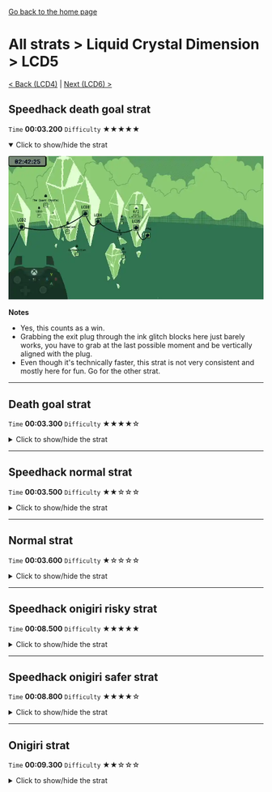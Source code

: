 [Go back to the home page](https://github.com/Doublevil/scbspeedrun)

# All strats > Liquid Crystal Dimension > LCD5

[< Back (LCD4)](https://github.com/Doublevil/scbspeedrun/blob/main/levels/all_lvl/LCD/LCD4.md) | [Next (LCD6) >](https://github.com/Doublevil/scbspeedrun/blob/main/levels/all_lvl/LCD/LCD6.md)

## Speedhack death goal strat

`Time` **00:03.200** `Difficulty` ★★★★★
<details open>
  <summary>Click to show/hide the strat</summary>

  [![Strat animation](https://github.com/Doublevil/scbspeedrun/blob/main/media/levels/LCD/LCD5_S_DeathStrat.webp)](https://github.com/Doublevil/scbspeedrun/blob/main/media/levels/LCD/LCD5_S_DeathStrat.mp4?raw=true)

  **Notes**
  - Yes, this counts as a win.
  - Grabbing the exit plug through the ink glitch blocks here just barely works, you have to grab at the last possible moment and be vertically aligned with the plug.
  - Even though it's technically faster, this strat is not very consistent and mostly here for fun. Go for the other strat.
</details>

---
## Death goal strat

`Time` **00:03.300** `Difficulty` ★★★★☆
<details>
  <summary>Click to show/hide the strat</summary>

  [![Strat animation](https://github.com/Doublevil/scbspeedrun/blob/main/media/levels/LCD/LCD5_DeathStrat.webp)](https://github.com/Doublevil/scbspeedrun/blob/main/media/levels/LCD/LCD5_DeathStrat.mp4?raw=true)

  **Notes**
  - Yes, this counts as a win.
  - Grabbing the exit plug through the ink glitch blocks here just barely works, you have to grab at the last possible moment and be vertically aligned with the plug.
  - This is not very consistent and mostly here for fun. Go for the other strat.
</details>

---
## Speedhack normal strat

`Time` **00:03.500** `Difficulty` ★★☆☆☆
<details>
  <summary>Click to show/hide the strat</summary>

  [![Strat animation](https://github.com/Doublevil/scbspeedrun/blob/main/media/levels/LCD/LCD5_S_Strat.webp)](https://github.com/Doublevil/scbspeedrun/blob/main/media/levels/LCD/LCD5_S_Strat.mp4?raw=true)

  **Notes**
  - Be careful not to go too fast with the wall dashes on the first wall segment, or you'll crash into the glitch blocks in the gap between the two walls.
</details>

---
## Normal strat

`Time` **00:03.600** `Difficulty` ★☆☆☆☆
<details>
  <summary>Click to show/hide the strat</summary>

  [![Strat animation](https://github.com/Doublevil/scbspeedrun/blob/main/media/levels/LCD/LCD5_Strat.webp)](https://github.com/Doublevil/scbspeedrun/blob/main/media/levels/LCD/LCD5_Strat.mp4?raw=true)

  **Notes**
  - Be careful not to go too fast with the wall dashes on the first wall segment, or you'll crash into the glitch blocks in the gap between the two walls.
</details>

---
## Speedhack onigiri risky strat

`Time` **00:08.500** `Difficulty` ★★★★★
<details>
  <summary>Click to show/hide the strat</summary>

  [![Strat animation](https://github.com/Doublevil/scbspeedrun/blob/main/media/levels/LCD/LCD5_S_OnigiriRisky.webp)](https://github.com/Doublevil/scbspeedrun/blob/main/media/levels/LCD/LCD5_S_OnigiriRisky.mp4?raw=true)

  **Notes**
  - It's possible to make it consistent with training, but this is really hard and does not save much. It does look cool though.
  - Check out the other strat instead.
</details>

---
## Speedhack onigiri safer strat

`Time` **00:08.800** `Difficulty` ★★★★☆
<details>
  <summary>Click to show/hide the strat</summary>

  [![Strat animation](https://github.com/Doublevil/scbspeedrun/blob/main/media/levels/LCD/LCD5_S_Onigiri.webp)](https://github.com/Doublevil/scbspeedrun/blob/main/media/levels/LCD/LCD5_S_Onigiri.mp4?raw=true)

  **Notes**
  - Speedhack makes things harder on this one.
  - First, squeezing into the onigiri labyrinth is harder when you run up the ink walls. You have to cancel your jump. There's a rhythm to it that makes it consistent.
  - Second, it's harder to execute precise movement near the glitch blocks after picking up the onigiri. This strat demonstrates touching the left ink wall of the labyrinth and then going all the way back to the start to run on the ink ground at top speed.
  - The cool thing is that a single jump with speedhack ground speed allows us to exit the labyrinth and land directly on the other side of the glitchy ink wall near the goal.
</details>

---
## Onigiri strat

`Time` **00:09.300** `Difficulty` ★★☆☆☆
<details>
  <summary>Click to show/hide the strat</summary>

  [![Strat animation](https://github.com/Doublevil/scbspeedrun/blob/main/media/levels/LCD/LCD5_OnigiriStrat.webp)](https://github.com/Doublevil/scbspeedrun/blob/main/media/levels/LCD/LCD5_OnigiriStrat.mp4?raw=true)

  **Notes**
  - That setup to slip into the ink maze should be pretty consistent.
  - Exiting through the gap in this way takes some practice. Don't hesitate to use a straight dash and stabilize on the ink instead.
</details>
